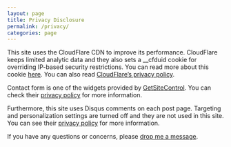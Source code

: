 ```yaml
---
layout: page
title: Privacy Disclosure
permalink: /privacy/
categories: page
---
```

This site uses the CloudFlare CDN to improve its performance. CloudFlare keeps limited analytic data and they also sets a __cfduid cookie for overriding IP-based security restrictions. You can read more about this cookie [here]. You can also read [CloudFlare’s privacy policy].

Contact form is one of the widgets provided by [GetSiteControl]. You can check their [privacy policy](https://getsitecontrol.com/privacy) for more information.

Furthermore, this site uses Disqus comments on each post page. Targeting and personalization settings are turned off and they are not used in this site. You can see their [privacy policy] for more information.

If you have any questions or concerns, please [drop me a message].

[here]: https://support.cloudflare.com/hc/en-us/articles/200170156-What-does-the-CloudFlare-cfduid-cookie-do-
[CloudFlare’s privacy policy]: https://www.cloudflare.com/security-policy
[privacy policy]: https://help.disqus.com/customer/portal/articles/466259-privacy-policy
[drop me a message]: https://huseyin.org/contact/
[GetSiteControl]: https://getsitecontrol.com
